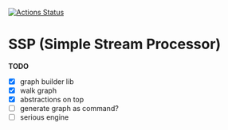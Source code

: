 [![Actions Status](https://github.com/affo/ssp/workflows/test/badge.svg)](https://github.com/affo/ssp/actions)

# SSP (Simple Stream Processor)

__TODO__

 - [x] graph builder lib
 - [x] walk graph
 - [x] abstractions on top
 - [ ] generate graph as command?
 - [ ] serious engine
